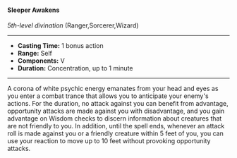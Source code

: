 #### Sleeper Awakens
*5th-level divination* (Ranger,Sorcerer,Wizard)
___
- **Casting Time:** 1 bonus action
- **Range:** Self
- **Components:** V
- **Duration:** Concentration, up to 1 minute
---
A corona of white psychic energy emanates from
your head and eyes as you enter a combat trance
that allows you to anticipate your enemy's actions.
For the duration, no attack against you can benefit
from advantage, opportunity attacks are made
against you with disadvantage, and you gain
advantage on Wisdom checks to discern
information about creatures that are not friendly to
you. In addition, until the spell ends, whenever an
attack roll is made against you or a friendly creature
within 5 feet of you, you can use your reaction to
move up to 10 feet without provoking opportunity
attacks.

